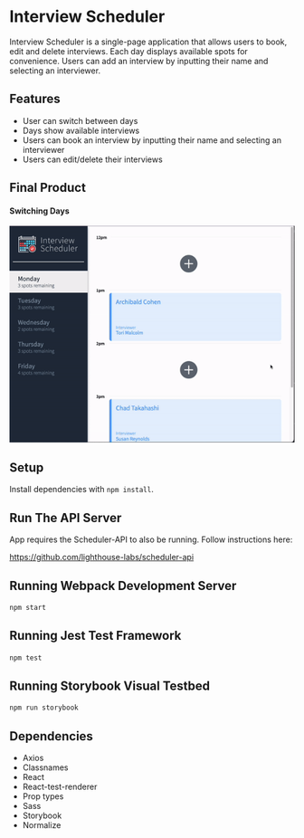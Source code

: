 # Interview Scheduler

Interview Scheduler is a single-page application that allows users to book, edit and delete interviews. Each day displays available spots for convenience. Users can add an interview by inputting their name and selecting an interviewer.

## Features
- User can switch between days
- Days show available interviews
- Users can book an interview by inputting their name and selecting an interviewer
- Users can edit/delete their interviews

## Final Product

#### Switching Days
!["Switching days dynamically displays interviews for selected day."](https://github.com/adbwu/scheduler/blob/master/docs/SwitchingDays.gif?raw=true)


## Setup

Install dependencies with `npm install`.

## Run The API Server

App requires the Scheduler-API to also be running. 
Follow instructions here:

https://github.com/lighthouse-labs/scheduler-api

## Running Webpack Development Server

```sh
npm start
```

## Running Jest Test Framework

```sh
npm test
```

## Running Storybook Visual Testbed

```sh
npm run storybook
```

## Dependencies

- Axios
- Classnames
- React
- React-test-renderer
- Prop types
- Sass
- Storybook
- Normalize